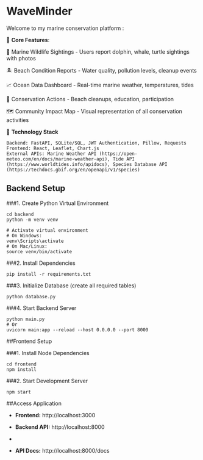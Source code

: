 # WaveMinder
Welcome to my marine conservation platform :

📍 **Core Features**:  

  🐳 Marine Wildlife Sightings - Users report dolphin, whale, turtle sightings with photos


  🏝️ Beach Condition Reports - Water quality, pollution levels, cleanup events 

  
  📈 Ocean Data Dashboard - Real-time marine weather, temperatures, tides 

  
  📖 Conservation Actions - Beach cleanups, education, participation 

  
  🗺️ Community Impact Map - Visual representation of all conservation activities


🔧 **Technology Stack** 
   
    Backend: FastAPI, SQLite/SQL, JWT Authentication, Pillow, Requests
    Frontend: React, Leaflet, Chart.js
    External APIs: Marine Weather API (https://open-meteo.com/en/docs/marine-weather-api), Tide API (https://www.worldtides.info/apidocs), Species Database API (https://techdocs.gbif.org/en/openapi/v1/species)
    

## Backend Setup

###1. Create Python Virtual Environment

```
cd backend
python -m venv venv

# Activate virtual environment
# On Windows:
venv\Scripts\activate
# On Mac/Linux:
source venv/bin/activate
```
###2. Install Dependencies
```
pip install -r requirements.txt
```

###3. Initialize Database (create all required tables)
```
python database.py
```

###4. Start Backend Server
```
python main.py
# Or
uvicorn main:app --reload --host 0.0.0.0 --port 8000

```

##Frontend Setup

###1. Install Node Dependencies
```
cd frontend
npm install
```

###2. Start Development Server
```
npm start
```

##Access Application

- **Frontend:** http://localhost:3000

- **Backend API:** http://localhost:8000
- 
- **API Docs:** http://localhost:8000/docs


